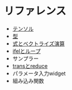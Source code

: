 # リファレンス

- [テンソル](Tensor.md)
- [型](Type.md)
- [式とベクトライズ演算](Expression.md)
- [ifelとループ](IfelLoop.md)
- サンプラー
- [transとreduce](TransReduce.md)
- パラメータ入力widget
- 組み込み関数